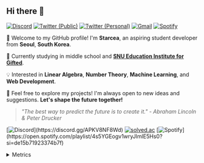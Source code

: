 ## Hi there 👋

[![Discord](https://img.shields.io/badge/@starcea-5865F2?logo=discord&logoColor=white)](https://discord.gg/APKV8NF8Wd)
[![Twitter (Public)](https://img.shields.io/badge/@starcea__e-1d9bf0?logo=twitter&logoColor=white)](https://twitter.com/starcea_e)
[![Twitter (Personal)](https://img.shields.io/badge/@starcea__p-1d9bf0?logo=twitter&logoColor=white)](https://twitter.com/starcea_p)
[![Gmail](https://img.shields.io/badge/stardev.uwu%40gmail.com-D14836?logo=gmail&logoColor=white)](mailto:stardev.uwu@gmail.com)
[![Spotify](https://img.shields.io/badge/Spotify_Playlist-1ed760?logo=spotify&logoColor=white)](https://open.spotify.com/playlist/4s5YGEogv1wryJlmlE5Hs0?si=de15b71923374b7f)

👋 Welcome to my GitHub profile! I'm **Starcea**, an aspiring student developer from **Seoul**, **South Korea**.

📝 Currently studying in middle school and [**SNU Education Institute for Gifted**](http://gifted.snu.ac.kr/main/index.action).

💡 Interested in **Linear Algebra**, **Number Theory**, **Machine Learning**, and **Web Development**.

🚀 Feel free to explore my projects! I'm always open to new ideas and suggestions. **Let's shape the future together!**

> _"The best way to predict the future is to create it." - Abraham Lincoln & Peter Drucker_

[![Discord](https://discord-profile-starcea.paring.moe/discord/798690702635827200?)](https://discord.gg/APKV8NF8Wd)
[![solved.ac](https://solvedac-cards-starcea.paring.moe/profile/starcea)](https://solved.ac/profile/starcea)
[![Spotify](https://discord-profile-starcea.paring.moe/spotify/798690702635827200?)](https://open.spotify.com/playlist/4s5YGEogv1wryJlmlE5Hs0?si=de15b71923374b7f)

<details>
<summary>Metrics</summary>

[![Metrics](/github-metrics.svg)](https://github.com/lowlighter/metrics)

</details>

